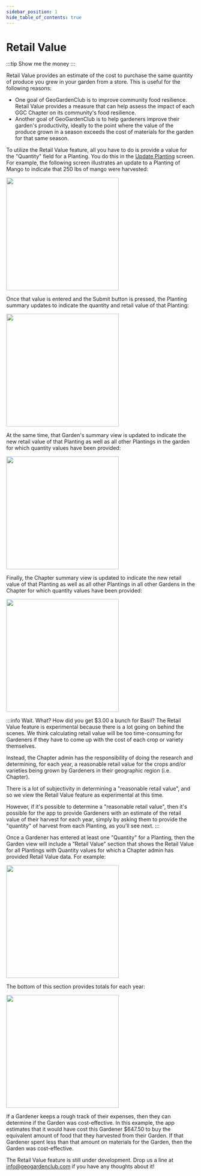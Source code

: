 ```yaml
---
sidebar_position: 1
hide_table_of_contents: true
---
```


# Retail Value

:::tip Show me the money
:::

Retail Value provides an estimate of the cost to purchase the same quantity of produce you grew in your garden from a store. This is useful for the following reasons:

* One goal of GeoGardenClub is to improve community food resilience. Retail Value provides a measure that can help assess the impact of each GGC Chapter on its community's food resilience. 
* Another goal of GeoGardenClub is to help gardeners improve their garden's productivity, ideally to the point where the value of the produce grown in a season exceeds the cost of materials for the garden for that same season.

To utilize the Retail Value feature, all you have to do is provide a value for the "Quantity" field for a Planting.  You do this in the [Update Planting](plantings.md#update-a-planting) screen. For example, the following screen illustrates an update to a Planting of Mango to indicate that 250 lbs of mango were harvested:

<img width="300" src="/img/user-guide/retail-value-quantity.png"/>

Once that value is entered and the Submit button is pressed, the Planting summary updates to indicate the quantity and retail value of that Planting:

<img width="300" src="/img/user-guide/retail-value-planting.png"/>

At the same time, that Garden's summary view is updated to indicate the new retail value of that Planting as well as all other Plantings in the garden for which quantity values have been provided:

<img width="300" src="/img/user-guide/retail-value-garden.png"/>

Finally, the Chapter summary view is updated to indicate the new retail value of that Planting as well as all other Plantings in all other Gardens in the Chapter for which quantity values have been provided:

<img width="300" src="/img/user-guide/retail-value-chapter.png"/>


:::info Wait. What? How did you get $3.00 a bunch for Basil?
The Retail Value feature is experimental because there is a lot going on behind the scenes. We think calculating retail value will be too time-consuming for Gardeners if they have to come up with the cost of each crop or variety themselves.

Instead, the Chapter admin has the responsibility of doing the research and determining, for each year, a reasonable retail value for the crops and/or varieties being grown by Gardeners in their geographic region (i.e. Chapter).

There is a lot of subjectivity in determining a "reasonable retail value", and so we view the Retail Value feature as experimental at this time. 

However, if it's possible to determine a "reasonable retail value", then it's possible for the app to provide Gardeners with an estimate of the retail value of their harvest for each year, simply by asking them to provide the "quantity" of harvest from each Planting, as you'll see next.
:::

Once a Gardener has entered at least one "Quantity" for a Planting, then the Garden view will include a "Retail Value" section that shows the Retail Value for all Plantings with Quantity values for which a Chapter admin has provided Retail Value data. For example:

<img width="300" src="/img/user-guide/retail-value-3.png"/>

The bottom of this section provides totals for each year:

<img width="300" src="/img/user-guide/retail-value-4.png"/>

If a Gardener keeps a rough track of their expenses, then they can determine if the Garden was cost-effective. In this example, the app estimates that it would have cost this Gardener $647.50 to buy the equivalent amount of food that they harvested from their Garden. If that Gardener spent less than that amount on materials for the Garden, then the Garden was cost-effective.

The Retail Value feature is still under development. Drop us a line at info@geogardenclub.com if you have any thoughts about it!
